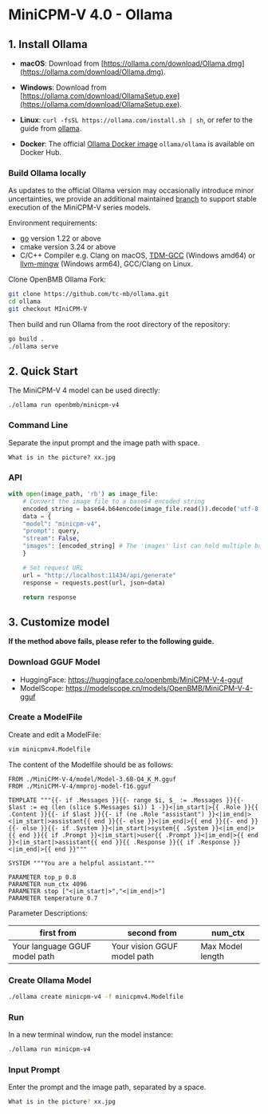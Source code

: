 # MiniCPM-V 4.0 - Ollama

## 1. Install Ollama

*   **macOS**: Download from [https://ollama.com/download/Ollama.dmg](https://ollama.com/download/Ollama.dmg).

*   **Windows**: Download from [https://ollama.com/download/OllamaSetup.exe](https://ollama.com/download/OllamaSetup.exe).

*   **Linux**: `curl -fsSL https://ollama.com/install.sh | sh`, or refer to the guide from [ollama](https://github.com/ollama/ollama/blob/main/docs/linux.md).

*   **Docker**: The official [Ollama Docker image](https://hub.docker.com/r/ollama/ollama) `ollama/ollama` is available on Docker Hub.

### Build Ollama locally

As updates to the official Ollama version may occasionally introduce minor uncertainties, we provide an additional maintained [branch](https://github.com/tc-mb/ollama/tree/MIniCPM-V) to support stable execution of the MiniCPM-V series models.

Environment requirements:

- [go](https://go.dev/doc/install) version 1.22 or above
- cmake version 3.24 or above
- C/C++ Compiler e.g. Clang on macOS, [TDM-GCC](https://github.com/jmeubank/tdm-gcc/releases) (Windows amd64) or [llvm-mingw](https://github.com/mstorsjo/llvm-mingw) (Windows arm64), GCC/Clang on Linux.

Clone OpenBMB Ollama Fork:

```sh
git clone https://github.com/tc-mb/ollama.git
cd ollama
git checkout MIniCPM-V
```

Then build and run Ollama from the root directory of the repository:

```sh
go build .
./ollama serve
```

## 2. Quick Start

The MiniCPM-V 4 model can be used directly:

```shell
./ollama run openbmb/minicpm-v4
```

### Command Line
Separate the input prompt and the image path with space.
```
What is in the picture? xx.jpg
```
### API
```python
with open(image_path, 'rb') as image_file:
    # Convert the image file to a base64 encoded string
    encoded_string = base64.b64encode(image_file.read()).decode('utf-8')
    data = {
    "model": "minicpm-v4",
    "prompt": query,
    "stream": False,
    "images": [encoded_string] # The 'images' list can hold multiple base64-encoded images.
    }

    # Set request URL
    url = "http://localhost:11434/api/generate"
    response = requests.post(url, json=data)

    return response
```

## 3. Customize model

**If the method above fails, please refer to the following guide.**

### Download GGUF Model

*   HuggingFace: https://huggingface.co/openbmb/MiniCPM-V-4-gguf
*   ModelScope: https://modelscope.cn/models/OpenBMB/MiniCPM-V-4-gguf

### Create a ModelFile

Create and edit a ModelFile:

```sh
vim minicpmv4.Modelfile
```

The content of the Modelfile should be as follows:

```plaintext
FROM ./MiniCPM-V-4/model/Model-3.6B-Q4_K_M.gguf
FROM ./MiniCPM-V-4/mmproj-model-f16.gguf

TEMPLATE """{{- if .Messages }}{{- range $i, $_ := .Messages }}{{- $last := eq (len (slice $.Messages $i)) 1 -}}<|im_start|>{{ .Role }}{{ .Content }}{{- if $last }}{{- if (ne .Role "assistant") }}<|im_end|><|im_start|>assistant{{ end }}{{- else }}<|im_end|>{{ end }}{{- end }}{{- else }}{{- if .System }}<|im_start|>system{{ .System }}<|im_end|>{{ end }}{{ if .Prompt }}<|im_start|>user{{ .Prompt }}<|im_end|>{{ end }}<|im_start|>assistant{{ end }}{{ .Response }}{{ if .Response }}<|im_end|>{{ end }}"""

SYSTEM """You are a helpful assistant."""

PARAMETER top_p 0.8
PARAMETER num_ctx 4096
PARAMETER stop ["<|im_start|>","<|im_end|>"]
PARAMETER temperature 0.7
```
Parameter Descriptions:

| first from | second from | num_ctx |
|-----|-----|-----|
| Your language GGUF model path | Your vision GGUF model path | Max Model length |

### Create Ollama Model
```bash
./ollama create minicpm-v4 -f minicpmv4.Modelfile
```

### Run
In a new terminal window, run the model instance:
```bash
./ollama run minicpm-v4
```

### Input Prompt
Enter the prompt and the image path, separated by a space.
```bash
What is in the picture? xx.jpg
```
